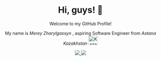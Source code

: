 <h1 align="center">Hi, guys! 👋</h1>
<p align="center">Welcome to my GitHub Profile!</p>

<p align="center">
  My name is <i>Merey Zharylgassyn</i> , aspiring Software Engineer from <i>Astana Kazakhstan</i>  <img src="https://upload.wikimedia.org/wikipedia/commons/d/d3/Flag_of_Kazakhstan.svg" alt="Kazakhstan Flag" width="30"> <br>
</p>

<p align="center">
  <a href="https://t.me/otis040">
    <img src="https://img.shields.io/badge/Telegram-2CA5E0?style=for-the-badge&logo=telegram&logoColor=white">
  </a>
  <a href="https://leetcode.com/MereyMereyMerey">
    <img src="https://img.shields.io/badge/LeetCode-FFA116?style=for-the-badge&logo=leetcode&logoColor=black">
  </a>
</p>
